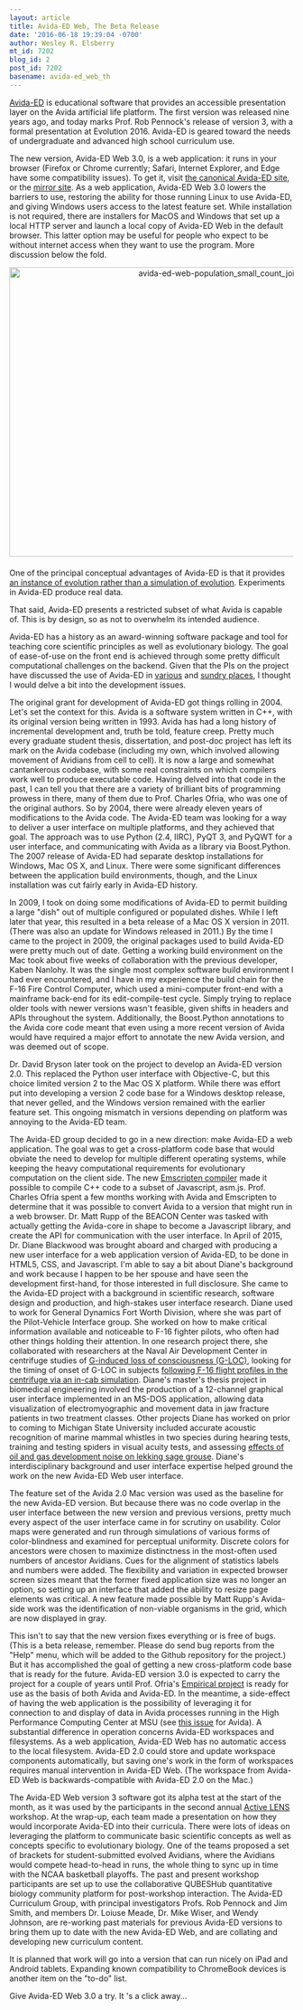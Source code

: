 ```yaml
---
layout: article
title: Avida-ED Web, The Beta Release
date: '2016-06-18 19:39:04 -0700'
author: Wesley R. Elsberry
mt_id: 7202
blog_id: 2
post_id: 7202
basename: avida-ed_web_th
---
```

[Avida-ED](https://msu.edu/~pennock5/research/Avida-ED.html) is educational software that provides an accessible presentation layer on the Avida artificial life platform. The first version was released nine years ago, and today marks Prof. Rob Pennock's release of version 3, with a formal presentation at Evolution 2016. Avida-ED is geared toward the needs of undergraduate and advanced high school curriculum use.

The new version, Avida-ED Web 3.0, is a web application: it runs in your browser (Firefox or Chrome currently; Safari, Internet Explorer, and Edge have some compatibility issues). To get it, visit [the canonical Avida-ED site](http://avida-ed.msu.edu/avida-ed-web/index.html), or the [mirror site](http://bwng.us/projects/avida-ed/index.html). As a web application, Avida-ED Web 3.0 lowers the barriers to use, restoring the ability for those running Linux to use Avida-ED, and giving Windows users access to the latest feature set. While installation is not required, there are installers for MacOS and Windows that set up a local HTTP server and launch a local copy of Avida-ED Web in the default browser. This latter option may be useful for people who expect to be without internet access when they want to use the program. More discussion below the fold.

[<img src="/PT/uploads/2016/avida-ed-web-population_small_count_joint_fxns-thumb-800x512-1934.png" alt="avida-ed-web-population_small_count_joint_fxns.PNG" width="800" height="512" style="text-align: center; display: block; margin: 0 auto 20px;" class="mt-image-center" />](http://pandasthumb.org/archives/assets_c/2016/06/avida-ed-web-population_small_count_joint_fxns-1934.html)

One of the principal conceptual advantages of Avida-ED is that it provides [an instance of evolution rather than a simulation of evolution](http://www.msu.edu/~pennock5/research/papers/Pennock_ModelsSimsInstsEv.pdf). Experiments in Avida-ED produce real data.

That said, Avida-ED presents a restricted subset of what Avida is capable of. This is by design, so as not to overwhelm its intended audience.

Avida-ED has a history as an award-winning software package and tool for teaching core scientific principles as well as evolutionary biology. The goal of ease-of-use on the front end is achieved through some pretty difficult computational challenges on the backend. Given that the PIs on the project have discussed the use of Avida-ED in [various](http://www.msu.edu/~pennock5/research/papers/Pennock_LENSwEvoComp.pdf) and [sundry places](https://telliamedrevisited.wordpress.com/2016/06/15/evolution-education-in-action/), I thought I would delve a bit into the development issues.

The original grant for development of Avida-ED got things rolling in 2004. Let's set the context for this. Avida is a software system written in C++, with its original version being written in 1993. Avida has had a long history of incremental development and, truth be told, feature creep. Pretty much every graduate student thesis, dissertation, and post-doc project has left its mark on the Avida codebase (including my own, which involved allowing movement of Avidians from cell to cell). It is now a large and somewhat cantankerous codebase, with some real constraints on which compilers work well to produce executable code. Having delved into that code in the past, I can tell you that there are a variety of brilliant bits of programming prowess in there, many of them due to Prof. Charles Ofria, who was one of the original authors. So by 2004, there were already eleven years of modifications to the Avida code. The Avida-ED team was looking for a way to deliver a user interface on multiple platforms, and they achieved that goal. The approach was to use Python (2.4, IIRC), PyQT 3, and PyQWT for a user interface, and communicating with Avida as a library via Boost.Python. The 2007 release of Avida-ED had separate desktop installations for Windows, Mac OS X, and Linux. There were some significant differences between the application build environments, though, and the Linux installation was cut fairly early in Avida-ED history.

In 2009, I took on doing some modifications of Avida-ED to permit building a large "dish" out of multiple configured or populated dishes. While I left later that year, this resulted in a beta release of a Mac OS X version in 2011. (There was also an update for Windows released in 2011.) By the time I came to the project in 2009, the original packages used to build Avida-ED were pretty much out of date. Getting a working build environment on the Mac took about five weeks of collaboration with the previous developer, Kaben Nanlohy. It was the single most complex software build environment I had ever encountered, and I have in my experience the build chain for the F-16 Fire Control Computer, which used a mini-computer front-end with a mainframe back-end for its edit-compile-test cycle. Simply trying to replace older tools with newer versions wasn't feasible, given shifts in headers and APIs throughout the system. Additionally, the Boost.Python annotations to the Avida core code meant that even using a more recent version of Avida would have required a major effort to annotate the new Avida version, and was deemed out of scope.

Dr. David Bryson later took on the project to develop an Avida-ED version 2.0. This replaced the Python user interface with Objective-C, but this choice limited version 2 to the Mac OS X platform. While there was effort put into developing a version 2 code base for a Windows desktop release, that never gelled, and the Windows version remained with the earlier feature set. This ongoing mismatch in versions depending on platform was annoying to the Avida-ED team.

The Avida-ED group decided to go in a new direction: make Avida-ED a web application. The goal was to get a cross-platform code base that would obviate the need to develop for multiple different operating systems, while keeping the heavy computational requirements for evolutionary computation on the client side. The new [Emscripten compiler](https://kripken.github.io/emscripten-site/) made it possible to compile C++ code to a subset of Javascript, asm.js. Prof. Charles Ofria spent a few months working with Avida and Emscripten to determine that it was possible to convert Avida to a version that might run in a web browser. Dr. Matt Rupp of the BEACON Center was tasked with actually getting the Avida-core in shape to become a Javascript library, and create the API for communication with the user interface. In April of 2015, Dr. Diane Blackwood was brought aboard and charged with producing a new user interface for a web application version of Avida-ED, to be done in HTML5, CSS, and Javascript. I'm able to say a bit about Diane's background and work because I happen to be her spouse and have seen the development first-hand, for those interested in full disclosure. She came to the Avida-ED project with a background in scientific research, software design and production, and high-stakes user interface research. Diane used to work for General Dynamics Fort Worth Division, where she was part of the Pilot-Vehicle Interface group. She worked on how to make critical information available and noticeable to F-16 fighter pilots, who often had other things holding their attention. In one research project there, she collaborated with researchers at the Naval Air Development Center in centrifuge studies of [G-induced loss of consciousness (G-LOC)](http://www.dtic.mil/dtic/tr/fulltext/u2/a239561.pdf), looking for the timing of onset of G-LOC in subjects [following F-16 flight profiles in the centrifuge via an in-cab simulation](http://ieeexplore.ieee.org/xpl/login.jsp?tp=&amp;arnumber=35666&amp;url=http%3A%2F%2Fieeexplore.ieee.org%2Fiel3%2F62%2F1490%2F00035666.pdf%3Farnumber%3D35666). Diane's master's thesis project in biomedical engineering involved the production of a 12-channel graphical user interface implemented in an MS-DOS application, allowing data visualization of electromyographic and movement data in jaw fracture patients in two treatment classes. Other projects Diane has worked on prior to coming to Michigan State University included accurate acoustic recognition of marine mammal whistles in two species during hearing tests, training and testing spiders in visual acuity tests, and assessing [effects of oil and gas development noise on lekking sage grouse](http://www.ncbi.nlm.nih.gov/pubmed/22594595). Diane's interdisciplinary background and user interface expertise helped ground the work on the new Avida-ED Web user interface.

The feature set of the Avida 2.0 Mac version was used as the baseline for the new Avida-ED version. But because there was no code overlap in the user interface between the new version and previous versions, pretty much every aspect of the user interface came in for scrutiny on usability. Color maps were generated and run through simulations of various forms of color-blindness and examined for perceptual uniformity. Discrete colors for ancestors were chosen to maximize distinctness in the most-often used numbers of ancestor Avidians. Cues for the alignment of statistics labels and numbers were added. The flexibility and variation in expected browser screen sizes meant that the former fixed application size was no longer an option, so setting up an interface that added the ability to resize page elements was critical. A new feature made possible by Matt Rupp's Avida-side work was the identification of non-viable organisms in the grid, which are now displayed in gray.

This isn't to say that the new version fixes everything or is free of bugs. (This is a beta release, remember. Please do send bug reports from the "Help" menu, which will be added to the Github repository for the project.) But it has accomplished the goal of getting a new cross-platform code base that is ready for the future. Avida-ED version 3.0 is expected to carry the project for a couple of years until Prof. Ofria's [Empirical project](http://empirical.readthedocs.io/en/latest/) is ready for use as the basis of both Avida and Avida-ED. In the meantime, a side-effect of having the web application is the possibility of leveraging it for connection to and display of data in Avida processes running in the High Performance Computing Center at MSU (see [this issue](https://github.com/devosoft/avida/issues/38) for Avida). A substantial difference in operation concerns Avida-ED workspaces and filesystems. As a web application, Avida-ED Web has no automatic access to the local filesystem. Avida-ED 2.0 could store and update workspace components automatically, but saving one's work in the form of workspaces requires manual intervention in Avida-ED Web. (The workspace from Avida-ED Web is backwards-compatible with Avida-ED 2.0 on the Mac.)

The Avida-ED Web version 3 software got its alpha test at the start of the month, as it was used by the participants in the second annual [Active LENS](http://www.nsf.gov/awardsearch/showAward?AWD_ID=1432563) workshop. At the wrap-up, each team made a presentation on how they would incorporate Avida-ED into their curricula. There were lots of ideas on leveraging the platform to communicate basic scientific concepts as well as concepts specific to evolutionary biology. One of the teams proposed a set of brackets for student-submitted evolved Avidians, where the Avidians would compete head-to-head in runs, the whole thing to sync up in time with the NCAA basketball playoffs. The past and present workshop participants are set up to use the collaborative QUBESHub quantitative biology community platform for post-workshop interaction. The Avida-ED Curriculum Group, with principal investigators Profs. Rob Pennock and Jim Smith, and members Dr. Loiuse Meade, Dr. Mike Wiser, and Wendy Johnson, are re-working past materials for previous Avida-ED versions to bring them up to date with the new Avida-ED Web, and are collating and developing new curriculum content.

It is planned that work will go into a version that can run nicely on iPad and Android tablets. Expanding known compatibility to ChromeBook devices is another item on the "to-do" list.

Give Avida-ED Web 3.0 a try. It 's a click away...
